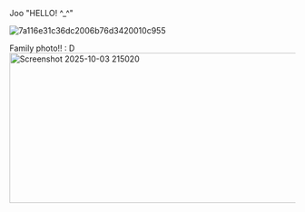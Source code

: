 
Joo "HELLO! ^_^"

![7a116e31c36dc2006b76d3420010c955](https://github.com/user-attachments/assets/22d1b123-08c6-4777-a13e-29aaac861c48)


Family photo!!  : D
<img width="560" height="265" alt="Screenshot 2025-10-03 215020" src="https://github.com/user-attachments/assets/69d18324-fbe1-47d9-818f-e5cc19c1a150" />










<!--
**Senisafreako/Senisafreako** is a ✨ _special_ ✨ repository because its `README.md` (this file) appears on your GitHub profile.

Here are some ideas to get you started:

- 🔭 I’m currently working on ...
- 🌱 I’m currently learning ...
- 👯 I’m looking to collaborate on ...
- 🤔 I’m looking for help with ...
- 💬 Ask me about ...
- 📫 How to reach me: ...
- 😄 Pronouns: ...
- ⚡ Fun fact: ...
-->
